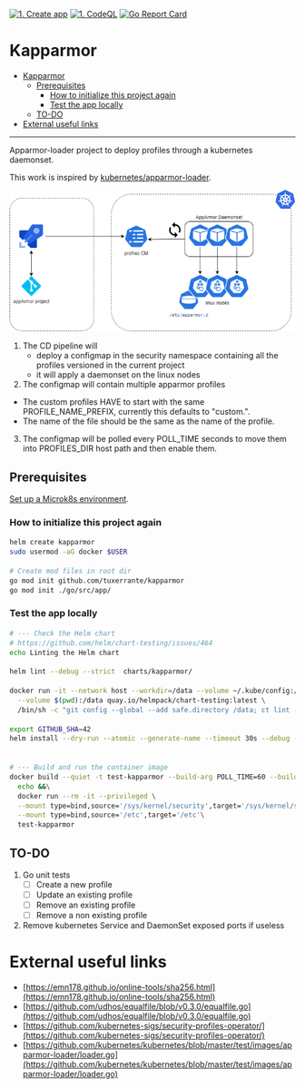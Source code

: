 [![1. Create app](https://github.com/tuxerrante/kapparmor/actions/workflows/build-app.yml/badge.svg)](https://github.com/tuxerrante/kapparmor/actions/workflows/build-app.yml)
[![1. CodeQL](https://github.com/tuxerrante/kapparmor/actions/workflows/codeql.yml/badge.svg)](https://github.com/tuxerrante/kapparmor/actions/workflows/codeql.yml)
[![Go Report Card](https://goreportcard.com/badge/github.com/tuxerrante/kapparmor)](https://goreportcard.com/report/github.com/tuxerrante/kapparmor)

# Kapparmor
- [Kapparmor](#kapparmor)
  - [Prerequisites](#prerequisites)
    - [How to initialize this project again](#how-to-initialize-this-project-again)
    - [Test the app locally](#test-the-app-locally)
  - [TO-DO](#to-do)
- [External useful links](#external-useful-links)
- -----
Apparmor-loader project to deploy profiles through a kubernetes daemonset.  

This work is inspired by [kubernetes/apparmor-loader](https://github.com/kubernetes/kubernetes/tree/master/test/images/apparmor-loader).

![architecture](./docs/kapparmor-architecture.png)

1. The CD pipeline will
	- deploy a configmap in the security namespace containing all the profiles versioned in the current project
	- it will apply a daemonset on the linux nodes
2. The configmap will contain multiple apparmor profiles  
  - The custom profiles HAVE to start with the same PROFILE_NAME_PREFIX, currently this defaults to "custom.". 
  - The name of the file should be the same as the name of the profile.
3. The configmap will be polled every POLL_TIME seconds to move them into PROFILES_DIR host path and then enable them.

## Prerequisites
[Set up a Microk8s environment](./docs/microk8s.md).

### How to initialize this project again
```sh
helm create kapparmor
sudo usermod -aG docker $USER

# Create mod files in root dir
go mod init github.com/tuxerrante/kapparmor
go mod init ./go/src/app/
```

### Test the app locally
```sh
# --- Check the Helm chart
# https://github.com/helm/chart-testing/issues/464
echo Linting the Helm chart

helm lint --debug --strict  charts/kapparmor/

docker run -it --network host --workdir=/data --volume ~/.kube/config:/root/.kube/config:ro \
  --volume $(pwd):/data quay.io/helmpack/chart-testing:latest \
  /bin/sh -c "git config --global --add safe.directory /data; ct lint --print-config --charts ./charts/kapparmor"

export GITHUB_SHA=42
helm install --dry-run --atomic --generate-name --timeout 30s --debug --set image.tag=$GITHUB_SHA  charts/kapparmor/


# --- Build and run the container image
docker build --quiet -t test-kapparmor --build-arg POLL_TIME=60 --build-arg PROFILES_DIR=/app/profiles -f Dockerfile . &&\
  echo &&\
  docker run --rm -it --privileged \
  --mount type=bind,source='/sys/kernel/security',target='/sys/kernel/security'  \
  --mount type=bind,source='/etc',target='/etc'\
  test-kapparmor


```
## TO-DO
1. Go unit tests  
    - [ ] Create a new profile
    - [ ] Update an existing profile
    - [ ] Remove an existing profile
    - [ ] Remove a non existing profile
1. Remove kubernetes Service and DaemonSet exposed ports if useless


# External useful links
- [https://emn178.github.io/online-tools/sha256.html](https://emn178.github.io/online-tools/sha256.html)
- [https://github.com/udhos/equalfile/blob/v0.3.0/equalfile.go](https://github.com/udhos/equalfile/blob/v0.3.0/equalfile.go)
- [https://github.com/kubernetes-sigs/security-profiles-operator/](https://github.com/kubernetes-sigs/security-profiles-operator/)
- [https://github.com/kubernetes/kubernetes/blob/master/test/images/apparmor-loader/loader.go](https://github.com/kubernetes/kubernetes/blob/master/test/images/apparmor-loader/loader.go)

